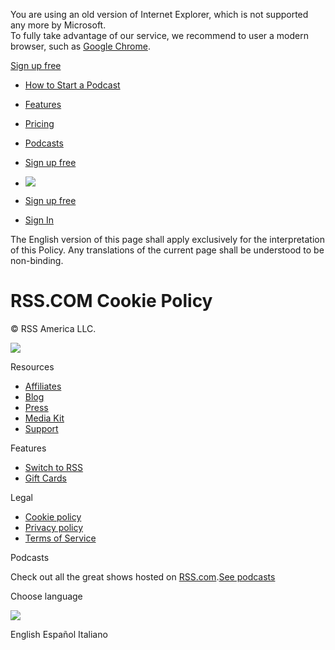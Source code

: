 You are using an old version of Internet Explorer, which is not supported any more by Microsoft.  
To fully take advantage of our service, we recommend to user a modern browser, such as [Google Chrome](https://www.google.com/chrome/).

[](https://rss.com/)

[Sign up free](https://dashboard.rss.com/auth/sign-up/)

* [How to Start a Podcast](https://rss.com/blog/thinking-of-starting-a-podcast/)
* [Features](https://rss.com/features/)
* [Pricing](https://rss.com/pricing/)
* [Podcasts](https://rss.com/community/)
* [Sign up free](https://dashboard.rss.com/auth/sign-up/)
    
* ![](/images/wave_yellow.svg)
* [Sign up free](https://dashboard.rss.com/auth/sign-up/)
* [Sign In](https://dashboard.rss.com/auth/sign-in/)

The English version of this page shall apply exclusively for the interpretation of this Policy. Any translations of the current page shall be understood to be non-binding.

RSS.COM Cookie Policy
=====================

© RSS America LLC.

[](https://www.facebook.com/rss.podcasting)[](https://twitter.com/rss)[](https://www.linkedin.com/company/rsscom)[](https://www.youtube.com/rsscom/)[](https://www.instagram.com/rss_podcasting/)

[![](/podcast-standards-cert.svg)](https://podstandards.org/)

Resources

* [Affiliates](https://rss.com/affiliates/)
* [Blog](https://rss.com/blog/)
* [Press](https://rss.com/press/)
* [Media Kit](https://mediakit.rss.com/)
* [Support](https://help.rss.com/en/support/home)

Features

* [Switch to RSS](https://rss.com/switch-to-rss/)
* [Gift Cards](https://rss.com/gift-cards/)

Legal

* [Cookie policy](https://rss.com/cookie-policy/)
* [Privacy policy](https://rss.com/privacy-policy/)
* [Terms of Service](https://rss.com/terms-of-service/)

Podcasts

Check out all the great shows hosted on [RSS.com](https://rss.com/).[See podcasts](https://rss.com/community/)

Choose language

![](/images/icons/planet.png)

English Español Italiano